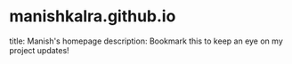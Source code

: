 # manishkalra.github.io

title: Manish's homepage
description: Bookmark this to keep an eye on my project updates!
